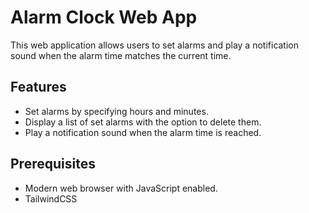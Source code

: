 # Alarm Clock Web App

This web application allows users to set alarms and play a notification sound when the alarm time matches the current time.

## Features

- Set alarms by specifying hours and minutes.
- Display a list of set alarms with the option to delete them.
- Play a notification sound when the alarm time is reached.

## Prerequisites

- Modern web browser with JavaScript enabled.
- TailwindCSS
